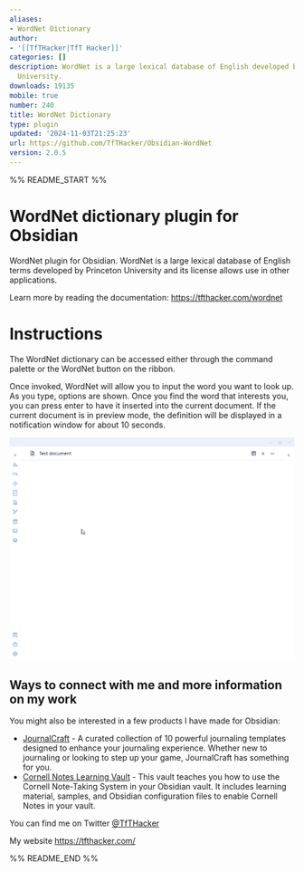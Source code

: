 ```yaml
---
aliases:
- WordNet Dictionary
author:
- '[[TfTHacker|TfT Hacker]]'
categories: []
description: WordNet is a large lexical database of English developed by Princeton
  University.
downloads: 19135
mobile: true
number: 240
title: WordNet Dictionary
type: plugin
updated: '2024-11-03T21:25:23'
url: https://github.com/TfTHacker/Obsidian-WordNet
version: 2.0.5
---
```


%% README_START %%

# WordNet dictionary plugin for Obsidian

WordNet plugin for Obsidian. WordNet is a large lexical database of English terms developed by Princeton University and its license allows use in other applications.

Learn more by reading the documentation: https://tfthacker.com/wordnet

# Instructions

The WordNet dictionary can be accessed either through the command palette or the WordNet button on the ribbon.

Once invoked, WordNet will allow you to input the word you want to look up. As you type, options are shown. Once you find the word that interests you, you can press enter to have it inserted into the current document. If the current document is in preview mode, the definition will be displayed in a notification window for about 10 seconds.

![Feature Preview](https://raw.githubusercontent.com/TfTHacker/Obsidian-WordNet/HEAD/FeaturePreview.gif)

## Ways to connect with me and more information on my work
You might also be interested in a few products I have made for Obsidian:

- [JournalCraft](https://tfthacker.com/jco) - A curated collection of 10 powerful journaling templates designed to enhance your journaling experience. Whether new to journaling or looking to step up your game, JournalCraft has something for you.
- [Cornell Notes Learning Vault](https://tfthacker.com/cornell-notes) - This vault teaches you how to use the Cornell Note-Taking System in your Obsidian vault. It includes learning material, samples, and Obsidian configuration files to enable Cornell Notes in your vault.


You can find me on Twitter [@TfTHacker](https://x.com/TfTHacker)

My website https://tfthacker.com/


%% README_END %%